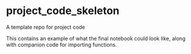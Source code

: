 # project_code_skeleton
A template repo for project code

This contains an example of what the final notebook could look like, along with companion code for importing functions. 
